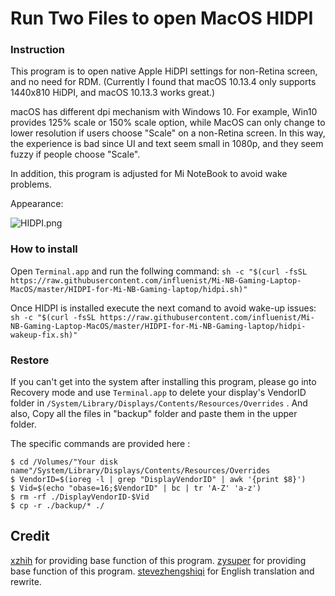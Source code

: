 # Run Two Files to open MacOS HIDPI

### Instruction

This program is to open native Apple HiDPI settings for non-Retina screen, and no need for RDM. (Currently I found that macOS 10.13.4 only supports 1440x810 HiDPI, and macOS 10.13.3 works great.)

macOS has different dpi mechanism with Windows 10. For example, Win10 provides 125% scale or 150% scale option, while MacOS can only change to lower resolution if users choose "Scale" on a non-Retina screen. In this way, the experience is bad since UI and text seem small in 1080p, and they seem fuzzy if people choose "Scale".

In addition, this program is adjusted for Mi NoteBook to avoid wake problems.

Appearance:

![HIDPI.png](https://i.loli.net/2018/05/27/5b09ff7b4745c.jpg)

### How to install

Open `Terminal.app` and run the follwing command:
`sh -c "$(curl -fsSL https://raw.githubusercontent.com/influenist/Mi-NB-Gaming-Laptop-MacOS/master/HIDPI-for-Mi-NB-Gaming-laptop/hidpi.sh)"`

Once HIDPI is installed execute the next comand to avoid wake-up issues:
`sh -c "$(curl -fsSL https://raw.githubusercontent.com/influenist/Mi-NB-Gaming-Laptop-MacOS/master/HIDPI-for-Mi-NB-Gaming-laptop/hidpi-wakeup-fix.sh)"`

### Restore

If you can't get into the system after installing this program, please go into Recovery mode and use `Terminal.app` to delete your display's VendorID folder in  `/System/Library/Displays/Contents/Resources/Overrides` . And also, Copy all the files in "backup" folder and paste them in the upper folder.

The specific commands are provided here :
```
$ cd /Volumes/"Your disk name"/System/Library/Displays/Contents/Resources/Overrides
$ VendorID=$(ioreg -l | grep "DisplayVendorID" | awk '{print $8}')
$ Vid=$(echo "obase=16;$VendorID" | bc | tr 'A-Z' 'a-z')
$ rm -rf ./DisplayVendorID-$Vid
$ cp -r ./backup/* ./
```

## Credit
[xzhih](https://github.com/xzhih) for providing base function of this program.
[zysuper](https://github.com/zysuper) for providing base function of this program.
[stevezhengshiqi](https://github.com/stevezhengshiqi) for English translation and rewrite.
